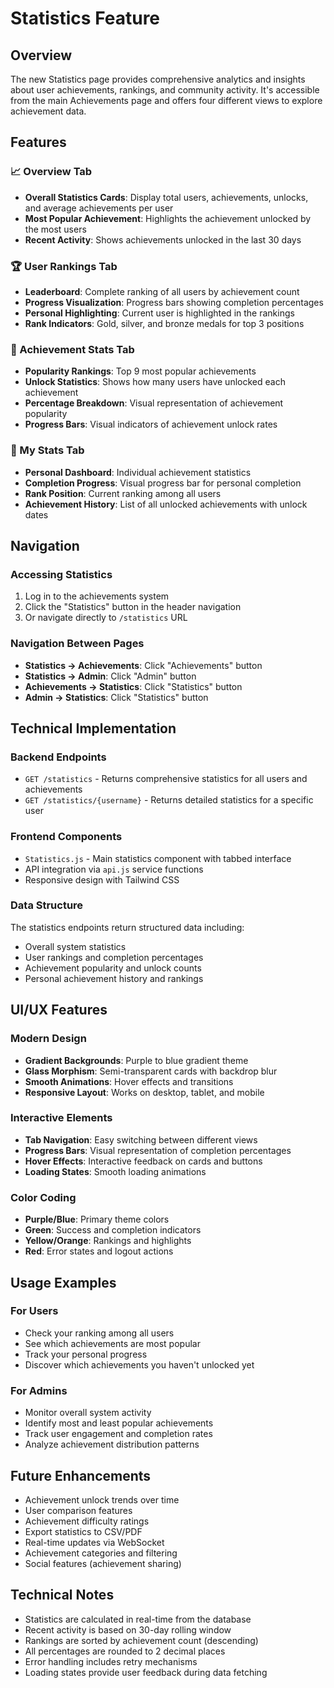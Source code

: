 # Statistics Feature

## Overview
The new Statistics page provides comprehensive analytics and insights about user achievements, rankings, and community activity. It's accessible from the main Achievements page and offers four different views to explore achievement data.

## Features

### 📈 Overview Tab
- **Overall Statistics Cards**: Display total users, achievements, unlocks, and average achievements per user
- **Most Popular Achievement**: Highlights the achievement unlocked by the most users
- **Recent Activity**: Shows achievements unlocked in the last 30 days

### 🏆 User Rankings Tab
- **Leaderboard**: Complete ranking of all users by achievement count
- **Progress Visualization**: Progress bars showing completion percentages
- **Personal Highlighting**: Current user is highlighted in the rankings
- **Rank Indicators**: Gold, silver, and bronze medals for top 3 positions

### 🎯 Achievement Stats Tab
- **Popularity Rankings**: Top 9 most popular achievements
- **Unlock Statistics**: Shows how many users have unlocked each achievement
- **Percentage Breakdown**: Visual representation of achievement popularity
- **Progress Bars**: Visual indicators of achievement unlock rates

### 👤 My Stats Tab
- **Personal Dashboard**: Individual achievement statistics
- **Completion Progress**: Visual progress bar for personal completion
- **Rank Position**: Current ranking among all users
- **Achievement History**: List of all unlocked achievements with unlock dates

## Navigation

### Accessing Statistics
1. Log in to the achievements system
2. Click the "Statistics" button in the header navigation
3. Or navigate directly to `/statistics` URL

### Navigation Between Pages
- **Statistics → Achievements**: Click "Achievements" button
- **Statistics → Admin**: Click "Admin" button
- **Achievements → Statistics**: Click "Statistics" button
- **Admin → Statistics**: Click "Statistics" button

## Technical Implementation

### Backend Endpoints
- `GET /statistics` - Returns comprehensive statistics for all users and achievements
- `GET /statistics/{username}` - Returns detailed statistics for a specific user

### Frontend Components
- `Statistics.js` - Main statistics component with tabbed interface
- API integration via `api.js` service functions
- Responsive design with Tailwind CSS

### Data Structure
The statistics endpoints return structured data including:
- Overall system statistics
- User rankings and completion percentages
- Achievement popularity and unlock counts
- Personal achievement history and rankings

## UI/UX Features

### Modern Design
- **Gradient Backgrounds**: Purple to blue gradient theme
- **Glass Morphism**: Semi-transparent cards with backdrop blur
- **Smooth Animations**: Hover effects and transitions
- **Responsive Layout**: Works on desktop, tablet, and mobile

### Interactive Elements
- **Tab Navigation**: Easy switching between different views
- **Progress Bars**: Visual representation of completion percentages
- **Hover Effects**: Interactive feedback on cards and buttons
- **Loading States**: Smooth loading animations

### Color Coding
- **Purple/Blue**: Primary theme colors
- **Green**: Success and completion indicators
- **Yellow/Orange**: Rankings and highlights
- **Red**: Error states and logout actions

## Usage Examples

### For Users
- Check your ranking among all users
- See which achievements are most popular
- Track your personal progress
- Discover which achievements you haven't unlocked yet

### For Admins
- Monitor overall system activity
- Identify most and least popular achievements
- Track user engagement and completion rates
- Analyze achievement distribution patterns

## Future Enhancements
- Achievement unlock trends over time
- User comparison features
- Achievement difficulty ratings
- Export statistics to CSV/PDF
- Real-time updates via WebSocket
- Achievement categories and filtering
- Social features (achievement sharing)

## Technical Notes
- Statistics are calculated in real-time from the database
- Recent activity is based on 30-day rolling window
- Rankings are sorted by achievement count (descending)
- All percentages are rounded to 2 decimal places
- Error handling includes retry mechanisms
- Loading states provide user feedback during data fetching 